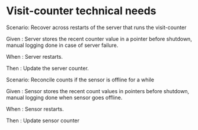 # Visit-counter technical needs

Scenario: Recover across restarts of the server
that runs the visit-counter

  Given : Server stores the recent counter value in a pointer before shutdown,
  manual logging done in case of server failure.
  
  When : Server restarts.
  
  Then : Update the server counter.

Scenario: Reconcile counts if the sensor is offline for a while

  Given : Sensor stores the recent count values in pointers before shutdown,
  manual logging done when sensor goes offline.
  
  When : Sensor restarts.
  
  Then : Update sensor counter
